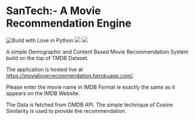 # SanTech:- A Movie Recommendation Engine
![Build with Love in Python](https://img.shields.io/badge/Python-Build%20with%20Love%20in%20Python-red)
![](https://img.shields.io/badge/Data%20Science-Cosine%20Similarity-green)
![](https://img.shields.io/badge/-Natural%20Language%20Processing-blue)

A simple Demographic and Content Based Movie Recommendation System build on the top of TMDB Dataset.

The application is hosted live at https://movieloverrecommendation.herokuapp.com/.

Please enter the movie name in IMDB Format ie exactly the same as it appears on the IMDB Website.

The Data is fetched from OMDB API. The simple technique of Cosine Similarity is used to provide the recommendation.


